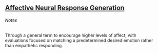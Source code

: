 
## [Affective Neural Response Generation](https://arxiv.org/abs/1709.03968)

###### Notes

Through a general term to encourage higher levels of affect, with evaluations focused on matching a predetermined desired emotion rather than empathetic responding.
